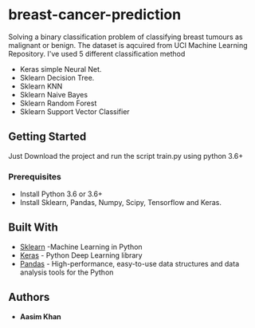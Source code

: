 # breast-cancer-prediction
Solving a binary classification problem of classifying breast tumours as malignant or benign. The dataset is aqcuired from UCI Machine Learning Repository. 
I've used 5 different classification method

* Keras simple Neural Net.
* Sklearn Decision Tree.
* Sklearn KNN
* Sklearn Naive Bayes
* Sklearn Random Forest
* Sklearn Support Vector Classifier


## Getting Started

Just Download the project and run the script train.py using python 3.6+

### Prerequisites

* Install Python 3.6 or 3.6+
* Install Sklearn, Pandas, Numpy, Scipy, Tensorflow and Keras.

## Built With

* [Sklearn](http://scikit-learn.org/stable/) -Machine Learning in Python
* [Keras](https://keras.io/) - Python Deep Learning library
* [Pandas](https://pandas.pydata.org/) - High-performance, easy-to-use data structures and data analysis tools for the Python



## Authors

* **Aasim Khan** 

